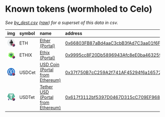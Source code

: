 
Known tokens (wormholed to Celo)
===================================
_See [by_dest.csv](by_dest.csv) ([raw](https://raw.githubusercontent.com/certusone/wormhole-token-list/main/content/by_dest.csv)) for a superset of this data in csv._

  
| img                                                                                                  | symbol   | name                                                                      | address                                                                                                            |   decimals | origin   | sourceAddress                                                                                                         |   sourceDecimals | markets                                                                              | symbol   |
|:-----------------------------------------------------------------------------------------------------|:---------|:--------------------------------------------------------------------------|:-------------------------------------------------------------------------------------------------------------------|-----------:|:---------|:----------------------------------------------------------------------------------------------------------------------|-----------------:|:-------------------------------------------------------------------------------------|:-----------------|
| ![ETH](https://raw.githubusercontent.com/certusone/wormhole-token-list/main/assets/ETH_wh.png)       | ETH      | [Ether (Portal)](http://coingecko.com/en/coins/ether)                     | [0x66803FB87aBd4aaC3cbB3fAd7C3aa01f6F3FB207](https://celoscan.io/token/0x66803FB87aBd4aaC3cbB3fAd7C3aa01f6F3FB207) |         18 | ethereum | [0xc02aaa39b223fe8d0a0e5c4f27ead9083c756cc2](https://etherscan.io/address/0xc02aaa39b223fe8d0a0e5c4f27ead9083c756cc2) |               18 | [ubeswap](https://app.ubeswap.org/#/swap)                                            | ETH              |
| ![ETHIX](https://raw.githubusercontent.com/certusone/wormhole-token-list/main/assets/ETHIX_wh.png)   | ETHIX    | [Ethix (Portal)](http://coingecko.com/en/coins/ethichub)                  | [0x9995cc8F20Db5896943Afc8eE0ba463259c931ed](https://celoscan.io/token/0x9995cc8F20Db5896943Afc8eE0ba463259c931ed) |         18 | ethereum | [0xFd09911130e6930Bf87F2B0554c44F400bD80D3e](https://etherscan.io/address/0xFd09911130e6930Bf87F2B0554c44F400bD80D3e) |               18 | [symmetric](https://celo.symm.fi/#/trade), [ubeswap](https://app.ubeswap.org/#/swap) | ETHIX            |
| ![USDCet](https://raw.githubusercontent.com/certusone/wormhole-token-list/main/assets/USDCet_wh.png) | USDCet   | [USD Coin (Portal from Ethereum)](http://coingecko.com/en/coins/usd-coin) | [0x37f750B7cC259A2f741AF45294f6a16572CF5cAd](https://celoscan.io/token/0x37f750B7cC259A2f741AF45294f6a16572CF5cAd) |          6 | ethereum | [0xa0b86991c6218b36c1d19d4a2e9eb0ce3606eb48](https://etherscan.io/address/0xa0b86991c6218b36c1d19d4a2e9eb0ce3606eb48) |                6 | [ubeswap](https://app.ubeswap.org/#/swap)                                            | USDCet           |
| ![USDTet](https://raw.githubusercontent.com/certusone/wormhole-token-list/main/assets/USDTet_wh.png) | USDTet   | [Tether USD (Portal from Ethereum)](http://coingecko.com/en/coins/tether) | [0x617f3112bf5397D0467D315cC709EF968D9ba546](https://celoscan.io/token/0x617f3112bf5397D0467D315cC709EF968D9ba546) |          6 | ethereum | [0xdac17f958d2ee523a2206206994597c13d831ec7](https://etherscan.io/address/0xdac17f958d2ee523a2206206994597c13d831ec7) |                6 |                                                                                      | USDTet           |